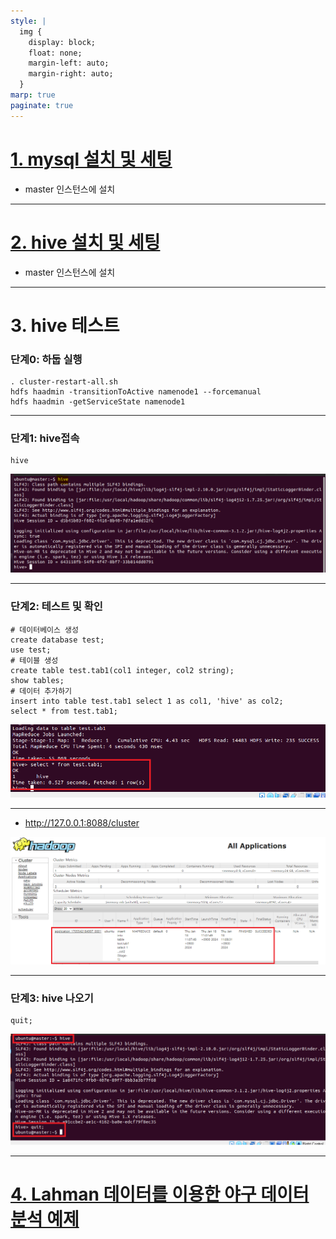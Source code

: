 ```yaml
---
style: |
  img {
    display: block;
    float: none;
    margin-left: auto;
    margin-right: auto;
  }
marp: true
paginate: true
---
```

# [1. mysql 설치 및 세팅](./1.%20mysql.md)
- master 인스턴스에 설치

---
# [2. hive 설치 및 세팅](./2.%20hive.md)
- master 인스턴스에 설치

---
# 3. hive 테스트
### 단계0: 하둡 실행 
```shell
. cluster-restart-all.sh
hdfs haadmin -transitionToActive namenode1 --forcemanual
hdfs haadmin -getServiceState namenode1
```

---
### 단계1: hive접속 
```shell
hive 
```
![Alt text](./img/image-10.png)

---
### 단계2: 테스트 및 확인 
```shell
# 데이터베이스 생성
create database test;
use test;
# 테이블 생성
create table test.tab1(col1 integer, col2 string);
show tables;
# 데이터 추가하기 
insert into table test.tab1 select 1 as col1, 'hive' as col2;
select * from test.tab1;
```
![Alt text](./img/image-11.png)

---
- http://127.0.0.1:8088/cluster

![Alt text](./img/image-12.png)

---
### 단계3: hive 나오기 
```shell
quit;
```
![Alt text](./img/image-13.png)

---
# [4. Lahman 데이터를 이용한 야구 데이터 분석 예제](./4.%20Lahman%20데이터를%20이용한%20야구%20데이터%20분석%20예제.md)


